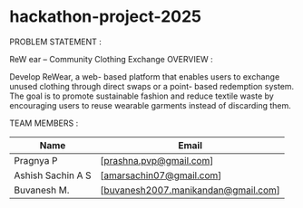 # hackathon-project-2025

PROBLEM STATEMENT :

ReW ear – Community Clothing Exchange
OVERVIEW : 

Develop ReWear, a web- based platform that enables users to exchange unused clothing
through direct swaps or a point- based redemption system. The goal is to promote sustainable
fashion and reduce textile waste by encouraging users to reuse wearable garments instead of
discarding them.

TEAM MEMBERS :

 Name        | Email                                           
 ----------- | ----------------------------------------------- 
 Pragnya P     | [prashna.pvp@gmail.com]  
 Ashish Sachin A S     | [amarsachin07@gmail.com]    
 Buvanesh M. | [buvanesh2007.manikandan@gmail.com] 
